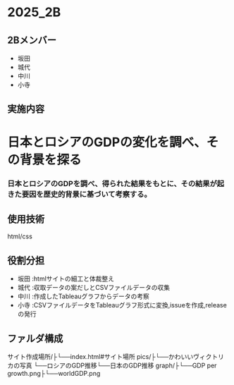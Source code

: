 # 2025_2B

## 2Bメンバー
- 坂田
- 城代
- 中川
- 小寺

## 実施内容
# 日本とロシアのGDPの変化を調べ、その背景を探る
### 日本とロシアのGDPを調べ、得られた結果をもとに、その結果が起きた要因を歴史的背景に基づいて考察する。

## 使用技術
html/css

## 役割分担
- 坂田 :htmlサイトの細工と体裁整え
- 城代 :収取データの案だしとCSVファイルデータの収集
- 中川 :作成したTableauグラフからデータの考察
- 小寺 :CSVファイルデータをTableauグラフ形式に変換,issueを作成,releaseの発行

## ファルダ構成
サイト作成場所/├└──index.html#サイト場所 
pics/├└──かわいいヴィクトリカの写真 └──ロシアのGDP推移└──日本のGDP推移
graph/├└──GDP per growth.png├└──worldGDP.png
